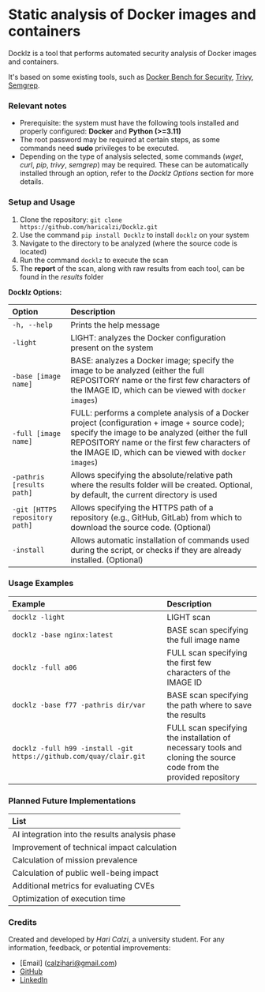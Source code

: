 # Static analysis of Docker images and containers
Docklz is a tool that performs automated security analysis of Docker images and containers.

It's based on some existing tools, such as [Docker Bench for Security](https://github.com/docker/docker-bench-security), [Trivy](https://github.com/aquasecurity/trivy), [Semgrep](https://github.com/semgrep/semgrep).

### Relevant notes
- Prerequisite: the system must have the following tools installed and properly configured: **Docker** and **Python (>=3.11)**
- The root password may be required at certain steps, as some commands need **sudo** privileges to be executed.
- Depending on the type of analysis selected, some commands (*wget*, *curl*, *pip*, *trivy*, *semgrep*) may be required. These can be automatically installed through an option, refer to the *Docklz Options* section for more details.

### Setup and Usage
1. Clone the repository: `git clone https://github.com/haricalzi/Docklz.git`
2. Use the command `pip install Docklz` to install `docklz` on your system
3. Navigate to the directory to be analyzed (where the source code is located)
4. Run the command `docklz` to execute the scan
5. The **report** of the scan, along with raw results from each tool, can be found in the *results* folder

**Docklz Options:**

| Option | Description |
|:---|:---|
| `-h, --help` | Prints the help message |
| `-light` | LIGHT: analyzes the Docker configuration present on the system |
| `-base [image name]` | BASE: analyzes a Docker image; specify the image to be analyzed (either the full REPOSITORY name or the first few characters of the IMAGE ID, which can be viewed with `docker images`) |
| `-full [image name]` | FULL: performs a complete analysis of a Docker project (configuration + image + source code); specify the image to be analyzed (either the full REPOSITORY name or the first few characters of the IMAGE ID, which can be viewed with `docker images`) |
| `-pathris [results path]` | Allows specifying the absolute/relative path where the results folder will be created. Optional, by default, the current directory is used |
| `-git [HTTPS repository path]` | Allows specifying the HTTPS path of a repository (e.g., GitHub, GitLab) from which to download the source code. (Optional) |
| `-install` | Allows automatic installation of commands used during the script, or checks if they are already installed. (Optional) |

### Usage Examples
| Example | Description |
|:---|:---|
| `docklz -light` | LIGHT scan |
| `docklz -base nginx:latest` | BASE scan specifying the full image name |
| `docklz -full a06` | FULL scan specifying the first few characters of the IMAGE ID |
| `docklz -base f77 -pathris dir/var` | BASE scan specifying the path where to save the results |
| `docklz -full h99 -install -git https://github.com/quay/clair.git` | FULL scan specifying the installation of necessary tools and cloning the source code from the provided repository |

### Planned Future Implementations
| List |
|:---|
| AI integration into the results analysis phase |
| Improvement of technical impact calculation |
| Calculation of mission prevalence |
| Calculation of public well-being impact |
| Additional metrics for evaluating CVEs |
| Optimization of execution time |

### Credits
Created and developed by *Hari Calzi*, a university student. For any information, feedback, or potential improvements:
- [Email] (calzihari@gmail.com)
- [GitHub](https://github.com/haricalzi)
- [LinkedIn](https://www.linkedin.com/in/haricalzi/)
